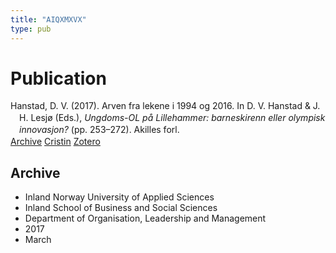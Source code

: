 ```yaml
---
title: "AIQXMXVX"
type: pub
---
```

<h1>Publication</h1>
<article id="csl-bib-container-AIQXMXVX" class="csl-bib-container">
  <div class="csl-bib-body" style="line-height: 1.35; padding-left: 1em; text-indent:-1em;">
  <div class="csl-entry">Hanstad, D. V. (2017). Arven fra lekene i 1994 og 2016. In D. V. Hanstad &amp; J. H. Lesj&#xF8; (Eds.), <i>Ungdoms-OL p&#xE5; Lillehammer: barneskirenn eller olympisk innovasjon?</i> (pp. 253&#x2013;272). Akilles forl.</div>
</div>
  <div class="csl-bib-buttons">
    <a href="#taxonomy-article-AIQXMXVX" class="csl-bib-button">Archive</a>
    <a href alt="Cristin URL" class="csl-bib-button">Cristin</a>
    <a href alt="Zotero URL" class="csl-bib-button">Zotero</a>
  </div>
  <div id="csl-bib-meta-container-AIQXMXVX"></div>
</article>
<div id="csl-bib-meta-AIQXMXVX" class="csl-bib-meta">
  <article id="taxonomy-article-AIQXMXVX" class="taxonomy-article">
    <h1>Archive</h1>
    <ul>
      <li>Inland Norway University of Applied Sciences</li>
      <li>Inland School of Business and Social Sciences</li>
      <li>Department of Organisation, Leadership and Management</li>
      <li>2017</li>
      <li>March</li>
    </ul>
  </article>
</div>
